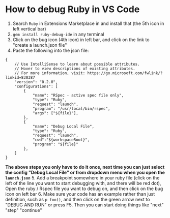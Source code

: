 # How to debug Ruby in VS Code

 1. Search `Ruby` in Extensions Marketplace in and install that (the 5th icon in left vertical bar)
 2. `gem install ruby-debug-ide` in any terminal
 3. Click on the bug icon (4th icon) in left bar, and click on the link to "create a launch.json file"
 4. Paste the following into the json file:
```
{
    // Use IntelliSense to learn about possible attributes.
    // Hover to view descriptions of existing attributes.
    // For more information, visit: https://go.microsoft.com/fwlink/?linkid=830387
    "version": "0.2.0",
    "configurations": [
        {
            "name": "RSpec - active spec file only",
            "type": "Ruby",
            "request": "launch",
            "program": "/usr/local/bin/rspec",
            "args": ["${file}"],
        },
        {
            "name": "Debug Local File",
            "type": "Ruby",
            "request": "launch",
            "cwd":"${workspaceRoot}",
            "program": "${file}"
        },
    ]
}
```

**The above steps you only have to do it once, next time you can just select the config "Debug Local File" or  from dropdown menu when you open the `launch.json`**
5. Add a breakpoint somewhere in your ruby file (click on the left of the line you want to start debugging with, and there will be red dot), Open the ruby / Rspec file you want to debug on, and then click on the bug icon on left bar
6. Make sure your code has an example rather than just definition, such as `p foo()`, and then click on the green arrow next to "DEBUG AND RUN" or press F5. Then you can start doing things like "next" "step" "continue"




